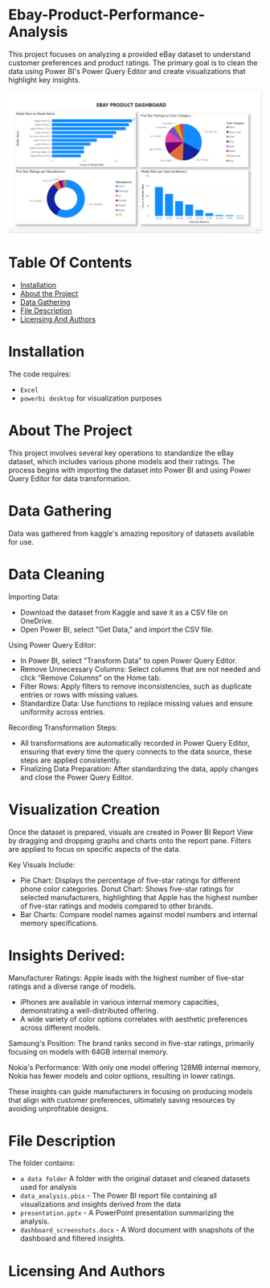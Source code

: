 # Ebay-Product-Performance-Analysis
This project focuses on analyzing a provided eBay dataset to understand customer preferences and product ratings. The primary goal is to clean the data using Power BI's Power Query Editor and create visualizations that highlight key insights.

![Alt text](https://github.com/Deirdre24/Ebay-Product-Performance-Analysis/blob/main/eBay%20Product%20Performance%20Dashboard.png)


# Table Of Contents
* [Installation]()
* [About the Project](t)
* [Data Gathering]()
* [File Description]()
* [Licensing And Authors]()


# Installation 
The code requires:
* `Excel`
* `powerbi desktop` for visualization purposes 


# About The Project 
This project involves several key operations to standardize the eBay dataset, which includes various phone models and their ratings. The process begins with importing the dataset into Power BI and using Power Query Editor for data transformation.


# Data Gathering 
Data was gathered from kaggle's amazing repository of datasets available for use.


# Data Cleaning
Importing Data:
- Download the dataset from Kaggle and save it as a CSV file on OneDrive.
- Open Power BI, select "Get Data," and import the CSV file.

Using Power Query Editor:
- In Power BI, select "Transform Data" to open Power Query Editor.
- Remove Unnecessary Columns: Select columns that are not needed and click “Remove Columns” on the Home tab.
- Filter Rows: Apply filters to remove inconsistencies, such as duplicate entries or rows with missing values.
- Standardize Data: Use functions to replace missing values and ensure uniformity across entries.
  
Recording Transformation Steps:
- All transformations are automatically recorded in Power Query Editor, ensuring that every time the query connects to the data source, these steps are applied consistently.
- Finalizing Data Preparation:
After standardizing the data, apply changes and close the Power Query Editor.


# Visualization Creation
Once the dataset is prepared, visuals are created in Power BI Report View by dragging and dropping graphs and charts onto the report pane. Filters are applied to focus on specific aspects of the data.

Key Visuals Include:
* Pie Chart: Displays the percentage of five-star ratings for different phone color categories.
Donut Chart: Shows five-star ratings for selected manufacturers, highlighting that Apple has the highest number of five-star ratings and models compared to other brands.
* Bar Charts: Compare model names against model numbers and internal memory specifications.

  
# Insights Derived:
Manufacturer Ratings: Apple leads with the highest number of five-star ratings and a diverse range of models.
- iPhones are available in various internal memory capacities, demonstrating a well-distributed offering.
- A wide variety of color options correlates with aesthetic preferences across different models.
  
Samsung's Position: The brand ranks second in five-star ratings, primarily focusing on models with 64GB internal memory.

Nokia's Performance: With only one model offering 128MB internal memory, Nokia has fewer models and color options, resulting in lower ratings.
  
These insights can guide manufacturers in focusing on producing models that align with customer preferences, ultimately saving resources by avoiding unprofitable designs.


# File Description 
The folder contains:
* `a data folder` A folder with the original dataset and cleaned datasets used for analysis 
* `data_analysis.pbix` - The Power BI report file containing all visualizations and insights derived from the data
* `presentation.pptx` - A PowerPoint presentation summarizing the analysis.
* `dashboard_screenshots.docx` - A Word document with snapshots of the dashboard and filtered insights.


# Licensing And Authors
